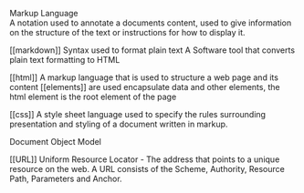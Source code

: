 Markup Language  
	A notation used to annotate a documents content, used to give information on the structure of the text or instructions for how to display it.

[[markdown]] 
	Syntax used to format plain text
	A Software tool that converts plain text formatting to HTML

[[html]] 
	A markup language that is used to structure a web page and its content
	[[elements]] are used encapsulate data and other elements, the html element is the root element of the page

[[css]]
	A style sheet language used to specify the rules surrounding presentation and styling of a document written in markup.

Document Object Model

[[URL]]
	Uniform Resource Locator - The address that points to a unique resource on the web. A URL consists of the Scheme, Authority, Resource Path, Parameters and Anchor.

